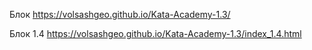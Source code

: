 Блок
https://volsashgeo.github.io/Kata-Academy-1.3/

Блок 1.4
https://volsashgeo.github.io/Kata-Academy-1.3/index_1.4.html